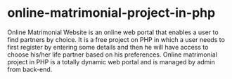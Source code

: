 # online-matrimonial-project-in-php

Online Matrimonial Website is an online web portal that enables a user to find partners by choice.
It is a free project on PHP in which a user needs to 
first register by entering some details and 
then he will have access to choose his/her life 
partner based on his preferences.
Online matrimonial project in PHP is a totally dynamic web portal and is managed by admin from back-end.

